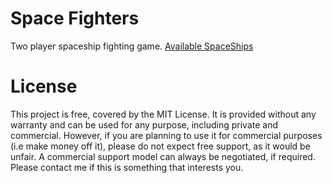 # Space Fighters
Two player spaceship fighting game.
[Available SpaceShips](https://github.com/daedalus23/Space-Fighters/blob/main/assets/PlayerTwo.png)

# License
This project is free, covered by the MIT License. It is provided without any warranty and can be used for any purpose, including private and commercial. However, if you are planning to use it for commercial purposes (i.e make money off it), please do not expect free support, as it would be unfair. A commercial support model can always be negotiated, if required. Please contact me if this is something that interests you.





